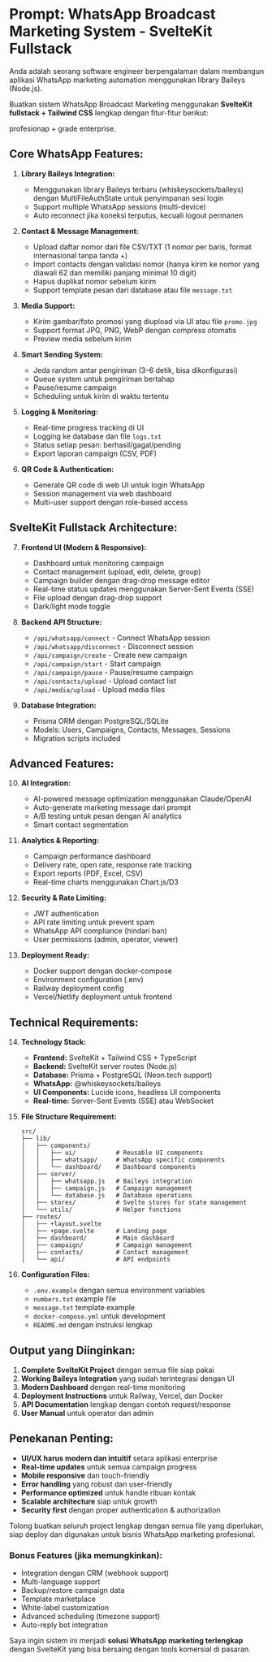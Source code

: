 # Prompt: WhatsApp Broadcast Marketing System - SvelteKit Fullstack

Anda adalah seorang software engineer berpengalaman dalam membangun aplikasi WhatsApp marketing automation menggunakan library Baileys (Node.js). 

Buatkan sistem WhatsApp Broadcast Marketing menggunakan **SvelteKit fullstack + Tailwind CSS** lengkap dengan fitur-fitur berikut:

profesionap + grade enterprise.

## Core WhatsApp Features:

1. **Library Baileys Integration:**
   - Menggunakan library Baileys terbaru (whiskeysockets/baileys) dengan MultiFileAuthState untuk penyimpanan sesi login
   - Support multiple WhatsApp sessions (multi-device)
   - Auto reconnect jika koneksi terputus, kecuali logout permanen

2. **Contact & Message Management:**
   - Upload daftar nomor dari file CSV/TXT (1 nomor per baris, format internasional tanpa tanda +)
   - Import contacts dengan validasi nomor (hanya kirim ke nomor yang diawali 62 dan memiliki panjang minimal 10 digit)
   - Hapus duplikat nomor sebelum kirim
   - Support template pesan dari database atau file `message.txt`

3. **Media Support:**
   - Kirim gambar/foto promosi yang diupload via UI atau file `promo.jpg`
   - Support format JPG, PNG, WebP dengan compress otomatis
   - Preview media sebelum kirim

4. **Smart Sending System:**
   - Jeda random antar pengiriman (3–6 detik, bisa dikonfigurasi)
   - Queue system untuk pengiriman bertahap
   - Pause/resume campaign
   - Scheduling untuk kirim di waktu tertentu

5. **Logging & Monitoring:**
   - Real-time progress tracking di UI
   - Logging ke database dan file `logs.txt`
   - Status setiap pesan: berhasil/gagal/pending
   - Export laporan campaign (CSV, PDF)

6. **QR Code & Authentication:**
   - Generate QR code di web UI untuk login WhatsApp
   - Session management via web dashboard
   - Multi-user support dengan role-based access

## SvelteKit Fullstack Architecture:

7. **Frontend UI (Modern & Responsive):**
   - Dashboard untuk monitoring campaign
   - Contact management (upload, edit, delete, group)
   - Campaign builder dengan drag-drop message editor
   - Real-time status updates menggunakan Server-Sent Events (SSE)
   - File upload dengan drag-drop support
   - Dark/light mode toggle

8. **Backend API Structure:**
   - `/api/whatsapp/connect` - Connect WhatsApp session
   - `/api/whatsapp/disconnect` - Disconnect session
   - `/api/campaign/create` - Create new campaign
   - `/api/campaign/start` - Start campaign
   - `/api/campaign/pause` - Pause/resume campaign
   - `/api/contacts/upload` - Upload contact list
   - `/api/media/upload` - Upload media files

9. **Database Integration:**
   - Prisma ORM dengan PostgreSQL/SQLite
   - Models: Users, Campaigns, Contacts, Messages, Sessions
   - Migration scripts included

## Advanced Features:

10. **AI Integration:**
    - AI-powered message optimization menggunakan Claude/OpenAI
    - Auto-generate marketing message dari prompt
    - A/B testing untuk pesan dengan AI analytics
    - Smart contact segmentation

11. **Analytics & Reporting:**
    - Campaign performance dashboard
    - Delivery rate, open rate, response rate tracking
    - Export reports (PDF, Excel, CSV)
    - Real-time charts menggunakan Chart.js/D3

12. **Security & Rate Limiting:**
    - JWT authentication
    - API rate limiting untuk prevent spam
    - WhatsApp API compliance (hindari ban)
    - User permissions (admin, operator, viewer)

13. **Deployment Ready:**
    - Docker support dengan docker-compose
    - Environment configuration (.env)
    - Railway deployment config
    - Vercel/Netlify deployment untuk frontend

## Technical Requirements:

14. **Technology Stack:**
    - **Frontend:** SvelteKit + Tailwind CSS + TypeScript
    - **Backend:** SvelteKit server routes (Node.js)
    - **Database:** Prisma + PostgreSQL (Neon.tech support)
    - **WhatsApp:** @whiskeysockets/baileys
    - **UI Components:** Lucide icons, headless UI components
    - **Real-time:** Server-Sent Events (SSE) atau WebSocket

15. **File Structure Requirement:**
    ```
    src/
    ├── lib/
    │   ├── components/
    │   │   ├── ui/           # Reusable UI components
    │   │   ├── whatsapp/     # WhatsApp specific components
    │   │   └── dashboard/    # Dashboard components
    │   ├── server/
    │   │   ├── whatsapp.js   # Baileys integration
    │   │   ├── campaign.js   # Campaign management
    │   │   └── database.js   # Database operations
    │   ├── stores/           # Svelte stores for state management
    │   └── utils/            # Helper functions
    ├── routes/
    │   ├── +layout.svelte
    │   ├── +page.svelte      # Landing page
    │   ├── dashboard/        # Main dashboard
    │   ├── campaign/         # Campaign management
    │   ├── contacts/         # Contact management
    │   └── api/              # API endpoints
    ```

16. **Configuration Files:**
    - `.env.example` dengan semua environment variables
    - `numbers.txt` example file
    - `message.txt` template example
    - `docker-compose.yml` untuk development
    - `README.md` dengan instruksi lengkap

## Output yang Diinginkan:

1. **Complete SvelteKit Project** dengan semua file siap pakai
2. **Working Baileys Integration** yang sudah terintegrasi dengan UI
3. **Modern Dashboard** dengan real-time monitoring
4. **Deployment Instructions** untuk Railway, Vercel, dan Docker
5. **API Documentation** lengkap dengan contoh request/response
6. **User Manual** untuk operator dan admin

## Penekanan Penting:

- **UI/UX harus modern dan intuitif** setara aplikasi enterprise
- **Real-time updates** untuk semua campaign progress
- **Mobile responsive** dan touch-friendly
- **Error handling** yang robust dan user-friendly
- **Performance optimized** untuk handle ribuan kontak
- **Scalable architecture** siap untuk growth
- **Security first** dengan proper authentication & authorization

Tolong buatkan seluruh project lengkap dengan semua file yang diperlukan, siap deploy dan digunakan untuk bisnis WhatsApp marketing profesional.

### Bonus Features (jika memungkinkan):
- Integration dengan CRM (webhook support)
- Multi-language support
- Backup/restore campaign data
- Template marketplace
- White-label customization
- Advanced scheduling (timezone support)
- Auto-reply bot integration

Saya ingin sistem ini menjadi **solusi WhatsApp marketing terlengkap** dengan SvelteKit yang bisa bersaing dengan tools komersial di pasaran.
